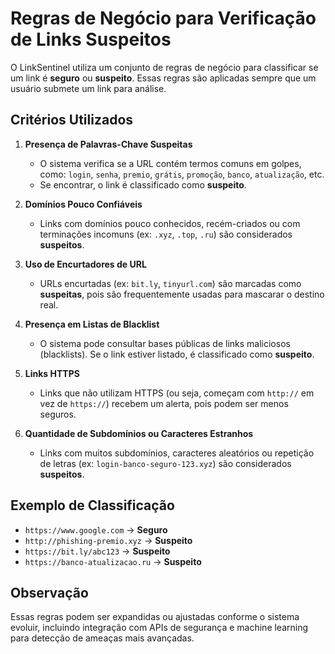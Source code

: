 # Regras de Negócio para Verificação de Links Suspeitos

O LinkSentinel utiliza um conjunto de regras de negócio para classificar se um link é **seguro** ou **suspeito**. Essas regras são aplicadas sempre que um usuário submete um link para análise.

## Critérios Utilizados

1. **Presença de Palavras-Chave Suspeitas**
   - O sistema verifica se a URL contém termos comuns em golpes, como: `login`, `senha`, `premio`, `grátis`, `promoção`, `banco`, `atualização`, etc.
   - Se encontrar, o link é classificado como **suspeito**.

2. **Domínios Pouco Confiáveis**
   - Links com domínios pouco conhecidos, recém-criados ou com terminações incomuns (ex: `.xyz`, `.top`, `.ru`) são considerados **suspeitos**.

3. **Uso de Encurtadores de URL**
   - URLs encurtadas (ex: `bit.ly`, `tinyurl.com`) são marcadas como **suspeitas**, pois são frequentemente usadas para mascarar o destino real.

4. **Presença em Listas de Blacklist**
   - O sistema pode consultar bases públicas de links maliciosos (blacklists). Se o link estiver listado, é classificado como **suspeito**.

5. **Links HTTPS**
   - Links que não utilizam HTTPS (ou seja, começam com `http://` em vez de `https://`) recebem um alerta, pois podem ser menos seguros.

6. **Quantidade de Subdomínios ou Caracteres Estranhos**
   - Links com muitos subdomínios, caracteres aleatórios ou repetição de letras (ex: `login-banco-seguro-123.xyz`) são considerados **suspeitos**.

## Exemplo de Classificação

- `https://www.google.com` → **Seguro**
- `http://phishing-premio.xyz` → **Suspeito**
- `https://bit.ly/abc123` → **Suspeito**
- `https://banco-atualizacao.ru` → **Suspeito**

## Observação

Essas regras podem ser expandidas ou ajustadas conforme o sistema evoluir, incluindo integração com APIs de segurança e machine learning para detecção de ameaças mais avançadas.
